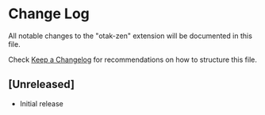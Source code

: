 # Change Log

All notable changes to the "otak-zen" extension will be documented in this file.

Check [Keep a Changelog](http://keepachangelog.com/) for recommendations on how to structure this file.

## [Unreleased]

- Initial release